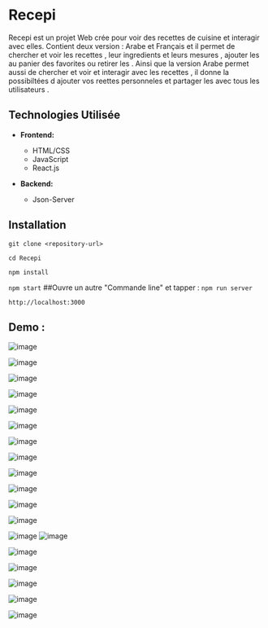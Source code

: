 # Recepi 
Recepi  est un projet Web crée  pour voir des recettes de cuisine et interagir avec elles.
Contient deux version : Arabe et Français  et il permet de chercher et  voir les recettes , leur ingredients et leurs mesures  , ajouter les au panier des favorites    ou   retirer les .
Ainsi que la version Arabe permet aussi de chercher et voir et interagir avec les recettes , il donne la possibiltées d ajouter vos reettes personneles et partager les avec tous les utilisateurs .

## Technologies Utilisée

- **Frontend:**
  - HTML/CSS
  - JavaScript
  - React.js

- **Backend:**
  - Json-Server

## Installation



```git clone <repository-url>```



```cd Recepi```


```npm install```


```npm start```
    ##Ouvre un autre "Commande line" et tapper :
    ```npm run server```

    
    
``http://localhost:3000``


## Demo :

![image](https://github.com/aymaneaarab/Recepi_Projet/assets/156524139/7cba4902-3009-4f7b-98d9-cc23641a42eb)

![image](https://github.com/aymaneaarab/Recepi_Projet/assets/156524139/6ef42691-0fbd-49a7-b8ed-e6369d0a63ba)


![image](https://github.com/aymaneaarab/Recepi_Projet/assets/156524139/0ea04bed-fcf3-40ac-81b7-56e186cf0fe0)

![image](https://github.com/aymaneaarab/Recepi_Projet/assets/156524139/d0d01b6c-cbae-4f95-afbd-9be5691f7d75)


![image](https://github.com/aymaneaarab/Recepi_Projet/assets/156524139/c40b0833-a511-4a44-9896-2d335a77baf5)

![image](https://github.com/aymaneaarab/Recepi_Projet/assets/156524139/0ba45b1f-451a-4dba-a273-2f46375635f4)

![image](https://github.com/aymaneaarab/Recepi_Projet/assets/156524139/6cdaa694-0bed-4c7e-bf6c-29eb2584267e)

![image](https://github.com/aymaneaarab/Recepi_Projet/assets/156524139/0023f5cf-bc45-4b10-bec6-6b353bd70241)

![image](https://github.com/aymaneaarab/Recepi_Projet/assets/156524139/261ba608-c915-4d75-840f-d2f012c6d14a)

![image](https://github.com/aymaneaarab/Recepi_Projet/assets/156524139/f264adc6-40f1-4efa-95fe-3e115e4741ac)

![image](https://github.com/aymaneaarab/Recepi_Projet/assets/156524139/e96732b4-90c1-4d1e-b0b3-4a768799ecdd)

![image](https://github.com/aymaneaarab/Recepi_Projet/assets/156524139/471235aa-32a4-41b4-a344-784ea8c66488)

![image](https://github.com/aymaneaarab/Recepi_Projet/assets/156524139/75dc1767-117d-4f8f-81da-3655a4358c46)
![image](https://github.com/aymaneaarab/Recepi_Projet/assets/156524139/916262db-6337-4ac3-bb3c-9b18b54a6976)

![image](https://github.com/aymaneaarab/Recepi_Projet/assets/156524139/100c82b1-ca43-44ae-a66d-9045002a084a)

![image](https://github.com/aymaneaarab/Recepi_Projet/assets/156524139/0bd65fe8-3c21-4de0-ab0c-a3887e0e9aa8)

![image](https://github.com/aymaneaarab/Recepi_Projet/assets/156524139/e33ab5e1-142b-498b-8d89-a69e85c10ed5)

![image](https://github.com/aymaneaarab/Recepi_Projet/assets/156524139/24997081-cf55-4cd8-a6cd-68d40a499666)

![image](https://github.com/aymaneaarab/Recepi_Projet/assets/156524139/adf7966d-e5d2-4e91-9f47-5490a8662d13)








